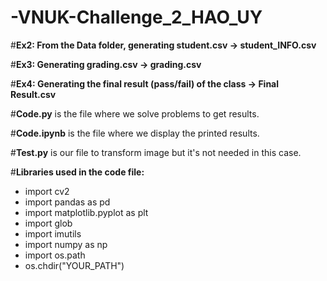 # -VNUK-Challenge_2_HAO_UY

#**Ex2: From the Data folder, generating student.csv         -> student_INFO.csv**

#**Ex3: Generating grading.csv                               -> grading.csv**

#**Ex4: Generating the final result (pass/fail) of the class -> Final Result.csv**

#**Code.py** is the file where we solve problems to get results.

#**Code.ipynb** is the file where we display the printed results.

#**Test.py** is our file to transform image but it's not needed in this case.

#**Libraries used in the code file:**

* import cv2
* import pandas as pd 
* import matplotlib.pyplot as plt
* import glob
* import imutils
* import numpy as np
* import os.path
* os.chdir("YOUR_PATH")
